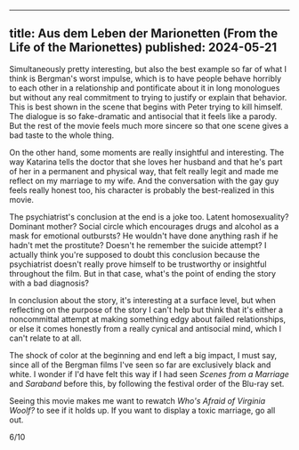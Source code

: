 ----
title: Aus dem Leben der Marionetten (From the Life of the Marionettes)
published: 2024-05-21
----

Simultaneously pretty interesting, but also the best example so far of what I think is Bergman's worst impulse, which is to have people behave horribly to each other in a relationship and pontificate about it in long monologues but without any real commitment to trying to justify or explain that behavior. This is best shown in the scene that begins with Peter trying to kill himself. The dialogue is so fake-dramatic and antisocial that it feels like a parody. But the rest of the movie feels much more sincere so that one scene gives a bad taste to the whole thing.

On the other hand, some moments are really insightful and interesting. The way Katarina tells the doctor that she loves her husband and that he's part of her in a permanent and physical way, that felt really legit and made me reflect on my marriage to my wife. And the conversation with the gay guy feels really honest too, his character is probably the best-realized in this movie.

The psychiatrist's conclusion at the end is a joke too. Latent homosexuality? Dominant mother? Social circle which encourages drugs and alcohol as a mask for emotional outbursts? He wouldn't have done anything rash if he hadn't met the prostitute? Doesn't he remember the suicide attempt? I actually think you're supposed to doubt this conclusion because the psychiatrist doesn't really prove himself to be trustworthy or insightful throughout the film. But in that case, what's the point of ending the story with a bad diagnosis?

In conclusion about the story, it's interesting at a surface level, but when reflecting on the purpose of the story I can't help but think that it's either a noncommittal attempt at making something edgy about failed relationships, or else it comes honestly from a really cynical and antisocial mind, which I can't relate to at all.

The shock of color at the beginning and end left a big impact, I must say, since all of the Bergman films I've seen so far are exclusively black and white. I wonder if I'd have felt this way if I had seen _Scenes from a Marriage_ and _Saraband_ before this, by following the festival order of the Blu-ray set.

Seeing this movie makes me want to rewatch _Who's Afraid of Virginia Woolf?_ to see if it holds up. If you want to display a toxic marriage, go all out.

6/10
